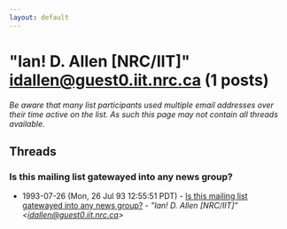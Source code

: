 ```yaml
---
layout: default
---
```


# "Ian! D. Allen [NRC/IIT]" <idallen@guest0.iit.nrc.ca> (1 posts)

_Be aware that many list participants used multiple email addresses over their time active on the list. As such this page may not contain all threads available._

## Threads

### Is this mailing list gatewayed into any news group?
+ 1993-07-26 (Mon, 26 Jul 93 12:55:51 PDT) - [Is this mailing list gatewayed into any news group?](/archive/1993/07/8d65fad165d8590e71eab8dad13b74ea98477bcc817a744ea3513db0f381a0ab) - _"Ian! D. Allen [NRC/IIT]" \<idallen@guest0.iit.nrc.ca\>_

